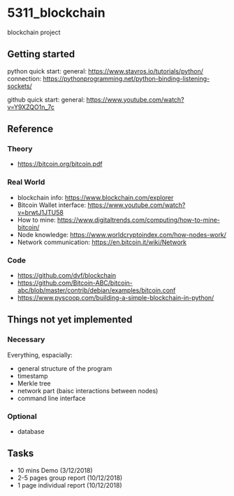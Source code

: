# 5311_blockchain
blockchain project

## Getting started
python quick start:
general: https://www.stavros.io/tutorials/python/
connection: https://pythonprogramming.net/python-binding-listening-sockets/

github quick start:
general: https://www.youtube.com/watch?v=Y9XZQO1n_7c


## Reference
### Theory
- https://bitcoin.org/bitcoin.pdf

### Real World
- blockchain info: https://www.blockchain.com/explorer
- Bitcoin Wallet interface: https://www.youtube.com/watch?v=brwtJ1JTU58
- How to mine: https://www.digitaltrends.com/computing/how-to-mine-bitcoin/
- Node knowledge: https://www.worldcryptoindex.com/how-nodes-work/
- Network communication: https://en.bitcoin.it/wiki/Network

### Code
- https://github.com/dvf/blockchain 
- https://github.com/Bitcoin-ABC/bitcoin-abc/blob/master/contrib/debian/examples/bitcoin.conf
- https://www.pyscoop.com/building-a-simple-blockchain-in-python/

## Things not yet implemented
### Necessary
Everything, espacially:
- general structure of the program
- timestamp
- Merkle tree
- network part (baisc interactions between nodes)
- command line interface

### Optional
- database

## Tasks
- 10 mins Demo (3/12/2018)
- 2-5 pages group report (10/12/2018)
- 1 page individual report (10/12/2018) 